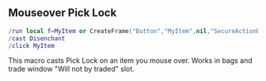 ## Mouseover Pick Lock
```lua
/run local f=MyItem or CreateFrame("Button","MyItem",nil,"SecureActionButtonTemplate") f:SetAttribute("type","click") f:SetAttribute("clickbutton",GetMouseFocus())
/cast Disenchant
/click MyItem
```
This macro casts Pick Lock on an item you mouse over. Works in bags and trade window "Will not by traded" slot.
